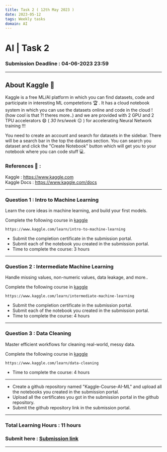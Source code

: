 ```yaml
---
title: Task 2 ( 12th May 2023 )
date: 2023-05-12 
tags: Weekly tasks
domain: AI
---
```


# AI | Task 2
### Submission Deadline : 04-06-2023 23:59
<hr>

## About Kaggle 🔧
Kaggle is a free ML/AI platform in which you can find datasets, code and participate in interesting ML competetions 🏆 . It has a cloud notebook system in which you can use the datasets online and code in the cloud ! (how cool is that ?! theres more..) and we are provided with 2 GPU and 2 TPU accelerators 😄 ( _30 hrs/week_ 😐 ) for accelerating Neural Network training !!!

You need to create an account and search for datasets in the sidebar.
There will be a search bar in the top the datasets section. You can search you dataset and click the "Create Notebook" button which will get you to your notebook where you can code stuff 💻.

### References 📖 :  

Kaggle : https://www.kaggle.com  
Kaggle Docs : https://www.kaggle.com/docs  

<hr>

### Question 1 : Intro to Machine Learning

Learn the core ideas in machine learning, and build your first models.

Complete the following course in [kaggle](https://www.kaggle.com/learn/intro-to-machine-learning)

```
https://www.kaggle.com/learn/intro-to-machine-learning
```
- Submit the completion certificate in the submission portal.
- Submit each of the notebook you created in the submission portal.
- Time to complete the course: 3 hours
<hr>

### Question 2 : Intermediate Machine Learning

Handle missing values, non-numeric values, data leakage, and more..

Complete the following course in [kaggle](https://www.kaggle.com/learn/intermediate-machine-learning)

```
https://www.kaggle.com/learn/intermediate-machine-learning
```
- Submit the completion certificate in the submission portal.
- Submit each of the notebook you created in the submission portal.
- Time to complete the course: 4 hours
<hr >

### Question 3 : Data Cleaning
Master efficient workflows for cleaning real-world, messy data.

Complete the following course in [kaggle](https://www.kaggle.com/learn/data-cleaning)

```
https://www.kaggle.com/learn/data-cleaning
```
- Time to complete the course: 4 hours

<hr >

- Create a github repository named "Kaggle-Course-AI-ML" and upload all the notebooks you created in the submission portal.
- Upload all the certificates you got in the submission portal in the github repository.
- Submit the github repository link in the submission portal. 

<hr >

### Total Learning Hours : 11 hours 

### Submit here : [Submission link](https://forms.gle/MS1o3p9JvD9mWTXeA)

<hr>
